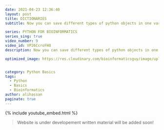 ```yaml
---
date: 2021-04-23 12:36:40
layout: post
title: DICTIONARIES
subtitle: Now you can save different types of python objects in one variable.

series: PYTHON FOR BIOINFORMATICS
series_sing: true
video_number: 9
video_id: VP26CcroFH8
description: Now you can save different types of python objects in one variable.

optimized_image: https://res.cloudinary.com/bioinformaticsguy/image/upload/c_scale,h_380/v1596701389/002%20Python-for-Bioinformatics/Python-for-Bioinformatics-008.png


category: Python Basics
tags:
  - Python
  - Basics
  - Bioinformatics
author: alihassan
paginate: true
---
```


{% include youtube_embed.html %}


> Website is under developement written material will be added soon!